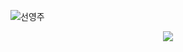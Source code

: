 ![선영주](https://github.com/user-attachments/assets/3338fd30-c465-4a00-b7f5-566ed283dc96)

<div align="center">
  <img src="https://capsule-render.vercel.app/api?type=soft&color=0:0e0f12,100:2b2e38&height=80&text=🍎앳솝%20아요%20연습용🍎&animation=&fontColor=ffffff&fontSize=30" />
</div>
